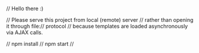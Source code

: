 // Hello there :)

// Please serve this project from local (remote) server
// rather than opening it through file:// protocol
// because templates are loaded asynchronously via AJAX calls.

// npm install
// npm start
// 